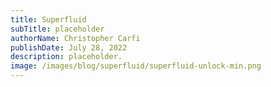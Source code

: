 ```yaml
---
title: Superfluid
subTitle: placeholder
authorName: Christopher Carfi
publishDate: July 28, 2022
description: placeholder.
image: /images/blog/superfluid/superfluid-unlock-min.png
---
```



